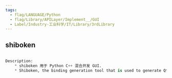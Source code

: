 ```yaml
---
tags:
  - flag/LANGUAGE/Python
  - flag/Library/APILayer/Implement__/GUI
  - Label/Industry-工业科学/IT/Library/3rdLibrary
---
```


## shiboken

```python

Description:
    * shiboken 用于 Python C++ 混合开发 GUI.
    * Shiboken, the binding generation tool that is used to generate Qt for Python


```